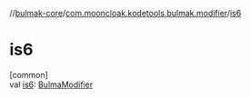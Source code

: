 //[bulmak-core](../../index.md)/[com.mooncloak.kodetools.bulmak.modifier](index.md)/[is6](is6.md)

# is6

[common]\
val [is6](is6.md): [BulmaModifier](-bulma-modifier/index.md)
